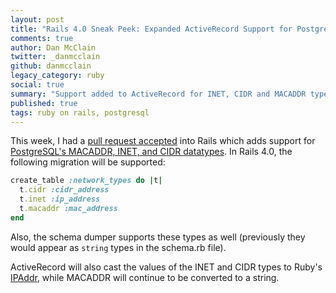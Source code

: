 ```yaml
---
layout: post
title: "Rails 4.0 Sneak Peek: Expanded ActiveRecord Support for PostgreSQL Datatypes"
comments: true
author: Dan McClain
twitter: _danmcclain
github: danmcclain
legacy_category: ruby
social: true
summary: "Support added to ActiveRecord for INET, CIDR and MACADDR types for PostgreSQL"
published: true
tags: ruby on rails, postgresql
---
```


This week, I had a [pull request accepted](https://github.com/rails/rails/commit/835df6f3ed9b1575fd6a1fb62516d8ebeffbf114#diff-0)
into Rails which adds support for
[PostgreSQL's MACADDR, INET, and CIDR datatypes](http://www.postgresql.org/docs/current/static/datatype-net-types.html).
In Rails 4.0, the following migration will be supported:

```ruby
create_table :network_types do |t|
  t.cidr :cidr_address
  t.inet :ip_address
  t.macaddr :mac_address
end
```

Also, the schema dumper supports these types as well (previously they
would appear as `string` types in the schema.rb file).

ActiveRecord will also cast the values of the INET and CIDR types to
Ruby's [IPAddr](http://www.ruby-doc.org/stdlib-1.9.3/libdoc/ipaddr/rdoc/IPAddr.html),
while MACADDR will continue to be converted to a string.
